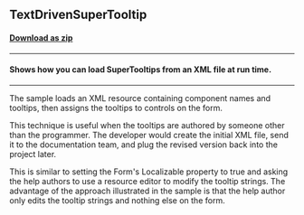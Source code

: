 ## TextDrivenSuperTooltip
#### [Download as zip](https://grapecity.github.io/DownGit/#/home?url=https://github.com/GrapeCity/ComponentOne-WinForms-Samples/tree/master/NetFramework\SuperTooltip\CS\TextDrivenSuperTooltip)
____
#### Shows how you can load SuperTooltips from an XML file at run time.
____
The sample loads an XML resource containing component names and tooltips, then assigns the tooltips to controls on the form. 

This technique is useful when the tooltips are authored by someone other than the programmer. The developer would create the initial XML file, send it to the documentation team, and plug the revised version back into the project later. 

This is similar to setting the Form's Localizable property to true and asking the help authors to use a resource editor to modify the tooltip strings. The advantage of the approach illustrated in the sample is that the help author only edits the tooltip strings and nothing else on the form. 